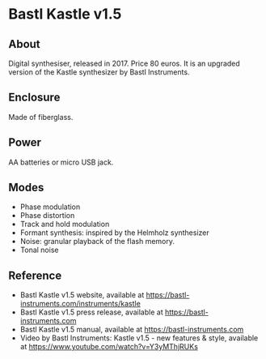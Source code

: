 # Bastl Kastle v1.5

## About

Digital synthesiser, released in 2017. Price 80 euros. It is an upgraded version of the Kastle synthesizer by Bastl Instruments.

## Enclosure

Made of fiberglass.

## Power

AA batteries or micro USB jack.

## Modes

* Phase modulation
* Phase distortion
* Track and hold modulation
* Formant synthesis: inspired by the Helmholz synthesizer
* Noise: granular playback of the flash memory.
* Tonal noise

## Reference

* Bastl Kastle v1.5 website, available at https://bastl-instruments.com/instruments/kastle
* Bastl Kastle v1.5 press release, available at https://bastl-instruments.com
* Bastl Kastle v1.5 manual, available at https://bastl-instruments.com
* Video by Bastl Instruments: Kastle v1.5 - new features & style, available at https://www.youtube.com/watch?v=Y3yMThjRUKs
